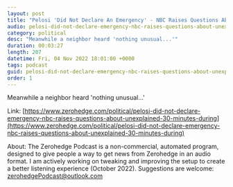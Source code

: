 ```yaml
---
layout: post
title: "Pelosi 'Did Not Declare An Emergency' - NBC Raises Questions About 'Unexplained 30 Minutes' During Attack"
audio: pelosi-did-not-declare-emergency-nbc-raises-questions-about-unexplained-30-minutes-during-0
category: political
desc: "Meanwhile a neighbor heard 'nothing unusual...'"
duration: 00:03:27
length: 207
datetime: Fri, 04 Nov 2022 18:01:00 +0000
tags: podcast
guid: pelosi-did-not-declare-emergency-nbc-raises-questions-about-unexplained-30-minutes-during-0
order: 1
---
```

Meanwhile a neighbor heard 'nothing unusual...'

Link: [https://www.zerohedge.com/political/pelosi-did-not-declare-emergency-nbc-raises-questions-about-unexplained-30-minutes-during](https://www.zerohedge.com/political/pelosi-did-not-declare-emergency-nbc-raises-questions-about-unexplained-30-minutes-during)

About: The Zerohedge Podcast is a non-commercial, automated program, designed to give people a way to get news from Zerohedge in an audio format.  I am actively working on tweaking and improving the setup to create a better listening experience (October 2022).  Suggestions are welcome: [zerohedgePodcast@outlook.com](mailto:zerohedgePodcast@outlook.com)